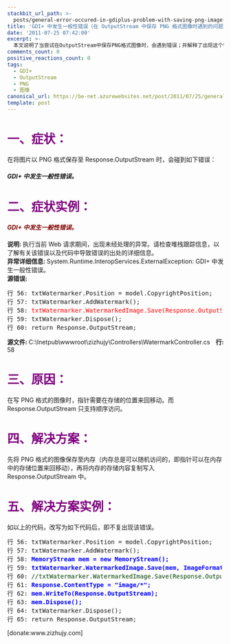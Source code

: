 ```yaml
---
stackbit_url_path: >-
  posts/general-error-occured-in-gdiplus-problem-with-saving-png-image-to-outputstream
title: 'GDI+ 中发生一般性错误（在 OutputStream 中保存 PNG 格式图像时遇到的问题）'
date: '2011-07-25 07:42:00'
excerpt: >-
  本文说明了当尝试在OutputStream中保存PNG格式图像时，会遇到错误；并解释了出现这个错误的原因，以及提供了解决该错误的方法。
comments_count: 0
positive_reactions_count: 0
tags: 
  - GDI+
  - OutputStream
  - PNG
  - 图像
canonical_url: https://be-net.azurewebsites.net/post/2011/07/25/general-error-occured-in-gdiplus-problem-with-saving-png-image-to-outputstream
template: post
---
```

<h1><span style="color: #800080;">一、症状：</span></h1>
<p>在将图片以 PNG 格式保存至 Response.OutputStream 时，会碰到如下错误：</p>
<h4><em>GDI+ 中发生一般性错误。</em></h4>
<h1><span style="color: #800080;">二、症状实例：</span></h1>
<h4><em><span style="color: #800000;">GDI+ 中发生一般性错误。</span></em></h4>
<p><strong>说明: </strong>执行当前 Web 请求期间，出现未经处理的异常。请检查堆栈跟踪信息，以了解有关该错误以及代码中导致错误的出处的详细信息。 <br /><strong>异常详细信息: </strong>System.Runtime.InteropServices.ExternalException: GDI+ 中发生一般性错误。 <br /><strong>源错误:</strong>&nbsp;</p>
<pre style="width: 99%; overflow: auto;">行 56: txtWatermarker.Position = model.CopyrightPosition;
行 57: txtWatermarker.AddWatermark();
行 58: <span style="color: #ff0000;">txtWatermarker.WatermarkedImage.Save(Response.OutputStream, System.Drawing.Imaging.ImageFormat.Png);</span>
行 59: txtWatermarker.Dispose();
行 60: return Response.OutputStream;</pre>
<p><strong>源文件: </strong>C:\Inetpub\wwwroot\zizhujy\Controllers\WatermarkController.cs<strong>&nbsp;&nbsp;&nbsp; 行: </strong>58</p>
<h1><span style="color: #800080;">三、原因：</span></h1>
<p>在写 PNG 格式的图像时，指针需要在存储的位置来回移动。而 Response.OutputStream 只支持顺序访问。</p>
<h1><span style="color: #800080;">四、解决方案：</span></h1>
<p>先将 PNG 格式的图像保存至内存（内存总是可以随机访问的，即指针可以在内存中的存储位置来回移动），再将内存的存储内容复制写入 Response.OutputStream 中。</p>
<h1><span style="color: #800080;">五、解决方案实例：</span></h1>
<p>如以上的代码，改写为如下代码后，即不复出现该错误。</p>
<pre style="width: 99%; overflow: auto;">行 56: txtWatermarker.Position = model.CopyrightPosition;
行 57: txtWatermarker.AddWatermark();
行 58: <strong><span style="color: #0000ff;">MemoryStream mem = new MemoryStream();</span>
</strong>行 59: <strong><span style="color: #0000ff;">txtWatermarker.WatermarkedImage.Save(mem, ImageFormat.Png);</span>
</strong>行 60: <span style="color: #004000;">//txtWatermarker.WatermarkedImage.Save(Response.OutputStream, System.Drawing.Imaging.ImageFormat.Jpeg);</span>
行 61: <strong><span style="color: #0000ff;">Response.ContentType = "image/*";</span></strong>
行 62: <strong><span style="color: #0000ff;">mem.WriteTo(Response.OutputStream);</span>
</strong>行 63: <strong><span style="color: #0000ff;">mem.Dispose();</span></strong>
行 64: txtWatermarker.Dispose();
行 65: return Response.OutputStream;</pre>
<p>[donate:www.zizhujy.com]</p>